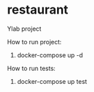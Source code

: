 # restaurant
 Ylab project

How to run project:
1) docker-compose up -d


How to run tests:
1) docker-compose up test
